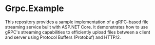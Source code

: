 # Grpc.Example
This repository provides a sample implementation of a gRPC-based file streaming service built with ASP.NET Core. It demonstrates how to use gRPC's streaming capabilities to efficiently upload files between a client and server using Protocol Buffers (Protobuf) and HTTP/2.
